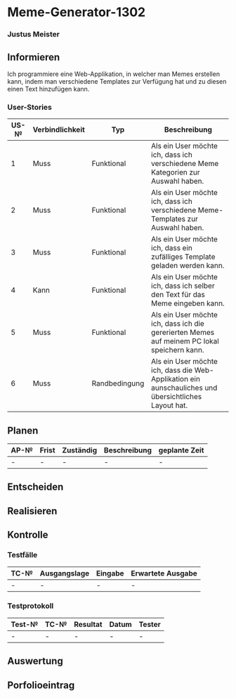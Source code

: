 # Meme-Generator-1302

### Justus Meister

## Informieren
Ich programmiere eine Web-Applikation,  in welcher man Memes erstellen kann, indem man verschiedene Templates zur Verfügung hat und zu diesen einen Text hinzufügen kann.

### User-Stories
| US-№ | Verbindlichkeit | Typ  | Beschreibung                       |
| ---- | --------------- | ---- | ---------------------------------- |
|  1   | Muss                | Funktional     | Als ein User möchte ich, dass ich verschiedene Meme Kategorien zur Auswahl haben. |
|  2   | Muss                | Funktional     | Als ein User möchte ich, dass ich verschiedene Meme-Templates zur Auswahl haben.  |
|  3   | Muss                | Funktional     | Als ein User möchte ich, dass ein zufälliges Template geladen werden kann. |
|  4   | Kann                | Funktional     | Als ein User möchte ich, dass ich selber den Text für das Meme eingeben kann. |
|  5   | Muss                | Funktional     | Als ein User möchte ich, dass ich die gererierten Memes auf meinem PC lokal speichern kann. |
|  6   | Muss                | Randbedingung  | Als ein User möchte ich, dass die Web-Applikation ein aunschauliches und übersichtliches Layout hat. |


## Planen
| AP-№ | Frist | Zuständig | Beschreibung                                                               | geplante Zeit |
|------|-------|-----------|----------------------------------------------------------------------------|---------------|
| - | -  | - | - | - |



## Entscheiden

## Realisieren

## Kontrolle
### Testfälle
| TC-№ | Ausgangslage | Eingabe | Erwartete Ausgabe |
|---|---|---|---|
| - | - | - | - |


### Testprotokoll
| Test-№ | TC-№ | Resultat | Datum | Tester |
|---|---|---|---|---|
| - | - | - | - | - |



## Auswertung

## Porfolioeintrag
